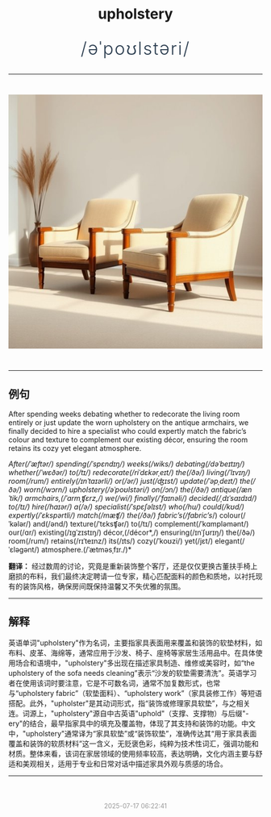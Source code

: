 <div align="center">

# upholstery

<div style="margin: 30px 0;">
<h1 style="font-size: 2.5em; font-weight: 300; letter-spacing: 2px; margin: 0; color: #2c3e50;">
/əˈpoʊlstəri/
</h1>
</div>

</div>

---

<div align="center" style="margin: 40px 0;">

![upholstery](images/upholstery.png)

</div>

---

## 例句

After spending weeks debating whether to redecorate the living room entirely or just update the worn upholstery on the antique armchairs, we finally decided to hire a specialist who could expertly match the fabric’s colour and texture to complement our existing décor, ensuring the room retains its cozy yet elegant atmosphere.

*After(/ˈæftər/) spending(/ˈspɛndɪŋ/) weeks(/wiks/) debating(/dəˈbeɪtɪŋ/) whether(/ˈwɛðər/) to(/tɪ/) redecorate(/riˈdɛkərˌeɪt/) the(/ðə/) living(/ˈlɪvɪŋ/) room(/rum/) entirely(/ɪnˈtaɪərli/) or(/ər/) just(/ʤɪst/) update(/ˈəpˌdeɪt/) the(/ðə/) worn(/wɔrn/) upholstery(/əˈpoʊlstəri/) on(/ɔn/) the(/ðə/) antique(/ænˈtik/) armchairs,(/ˈɑrmˌʧɛrz,/) we(/wi/) finally(/ˈfaɪnəli/) decided(/ˌdɪˈsaɪdɪd/) to(/tɪ/) hire(/haɪər/) a(/ə/) specialist(/ˈspɛʃəlɪst/) who(/hu/) could(/kʊd/) expertly(/ˈɛkspərtli/) match(/mæʧ/) the(/ðə/) fabric’s(/fabric’s*/) colour(/ˈkələr/) and(/ənd/) texture(/ˈtɛksʧər/) to(/tɪ/) complement(/ˈkɑmpləmənt/) our(/ɑr/) existing(/ɪgˈzɪstɪŋ/) décor,(/décor*,/) ensuring(/ɪnˈʃʊrɪŋ/) the(/ðə/) room(/rum/) retains(/rɪˈteɪnz/) its(/ɪts/) cozy(/ˈkoʊzi/) yet(/jɛt/) elegant(/ˈɛləgənt/) atmosphere.(/ˈætməsˌfɪr./)*

**翻译：** 经过数周的讨论，究竟是重新装饰整个客厅，还是仅仅更换古董扶手椅上磨损的布料，我们最终决定聘请一位专家，精心匹配面料的颜色和质地，以衬托现有的装饰风格，确保房间既保持温馨又不失优雅的氛围。

---

## 解释

英语单词"upholstery"作为名词，主要指家具表面用来覆盖和装饰的软垫材料，如布料、皮革、海绵等，通常应用于沙发、椅子、座椅等家居生活用品中。在具体使用场合和语境中，"upholstery"多出现在描述家具制造、维修或美容时，如“the upholstery of the sofa needs cleaning”表示“沙发的软垫需要清洗”。英语学习者在使用该词时要注意，它是不可数名词，通常不加复数形式，也常与“upholstery fabric”（软垫面料）、“upholstery work”（家具装修工作）等短语搭配。此外，"upholster"是其动词形式，指“装饰或修理家具软垫”，与之相关连。词源上，"upholstery"源自中古英语"uphold"（支撑、支撑物）与后缀"-ery"的结合，最早指家具中的填充及覆盖物，体现了其支持和装饰的功能。中文中，"upholstery"通常译为“家具软垫”或“装饰软垫”，准确传达其“用于家具表面覆盖和装饰的软质材料”这一含义，无贬褒色彩，纯粹为技术性词汇，强调功能和材质。整体来看，该词在家居领域的使用频率较高，表达明确，文化内涵主要与舒适和美观相关，适用于专业和日常对话中描述家具外观与质感的场合。


---

<div align="center" style="margin-top: 50px;">
<small style="color: #999; font-size: 0.9em;">2025-07-17 06:22:41</small>
</div>
